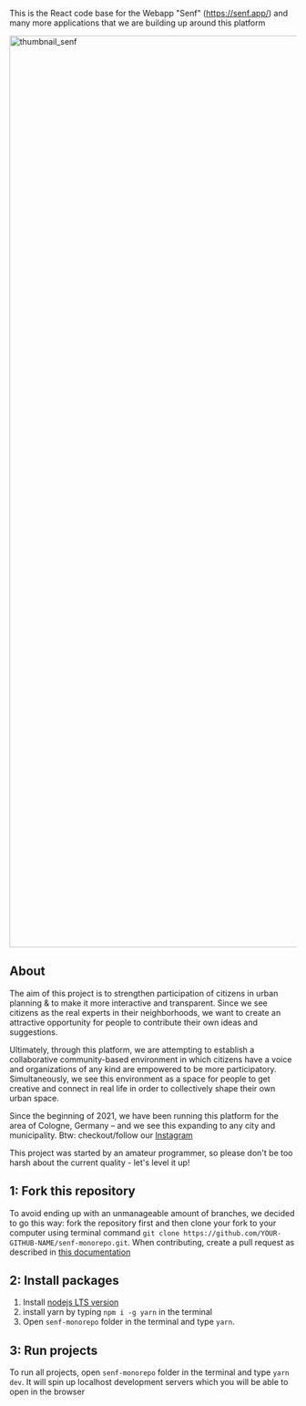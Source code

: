 <!-- @format -->

This is the React code base for the Webapp "Senf" (https://senf.app/) and many more applications that we are building up around this platform <br/>

<img width="1600" alt="thumbnail_senf" src="https://user-images.githubusercontent.com/49417005/179397330-e9a41259-ed16-42dd-b6b9-efa7c3b3f017.png">

## About

The aim of this project is to strengthen participation of citizens in urban planning & to make it more interactive and transparent. Since we see citizens as the real experts in their neighborhoods, we want to create an attractive opportunity for people to contribute their own ideas and suggestions.

Ultimately, through this platform, we are attempting to establish a collaborative community-based environment in which citizens have a voice and organizations of any kind are empowered to be more participatory. Simultaneously, we see this environment as a space for people to get creative and connect in real life in order to collectively shape their own urban space.

Since the beginning of 2021, we have been running this platform for the area of Cologne, Germany – and we see this expanding to any city and municipality. Btw: checkout/follow our [Instagram](https://www.instagram.com/senf.koeln/)

This project was started by an amateur programmer, so please don't be too harsh about the current quality - let's level it up!

## 1: Fork this repository
To avoid ending up with an unmanageable amount of branches, we decided to go this way: fork the repository first and then clone your fork to your computer using terminal command `git clone https://github.com/YOUR-GITHUB-NAME/senf-monorepo.git`. When contributing, create a pull request as described in [this documentation](/docs/CREATE_A_PULL_REQUEST.md)


## 2: Install packages

1. Install [nodejs LTS version](nodejs.org/en/)
2. install yarn by typing `npm i -g yarn` in the terminal
3. Open `senf-monorepo` folder in the terminal and type `yarn`.


## 3: Run projects

To run all projects, open `senf-monorepo` folder in the terminal and  type `yarn dev`.
It will spin up localhost development servers which you will be able to open in the browser  


